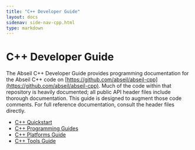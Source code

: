 ```yaml
---
title: "C++ Developer Guide"
layout: docs
sidenav: side-nav-cpp.html
type: markdown
---
```


# C++ Developer Guide

The Abseil C++ Developer Guide provides programming documentation for
the Abseil C++ code on
[https://github.com/abseil/abseil-cpp](https://github.com/abseil/abseil-cpp).
Much of the code within that repository is heavily documented; all public API
header files include thorough documentation. This guide is designed
to augment those code comments. For full reference documentation, consult
the header files directly.


* [C++ Quickstart](cpp/quickstart)
* [C++ Programming Guides](cpp/guides/)
* [C++ Platforms Guide](cpp/platforms/)
* [C++ Tools Guide](cpp/tools/)
